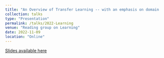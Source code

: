 ```yaml
---
title: "An Overview of Transfer Learning -- with an emphasis on domain adaptation"
collection: talks
type: "Presentation"
permalink: /talks/2022-Learning
venue: "Reading group on Learning"
date: 2022-11-09
location: "Online"
---
```


[Slides available here](https://gozhang.github.io/talks/Learning_2022_TL.pdf)
